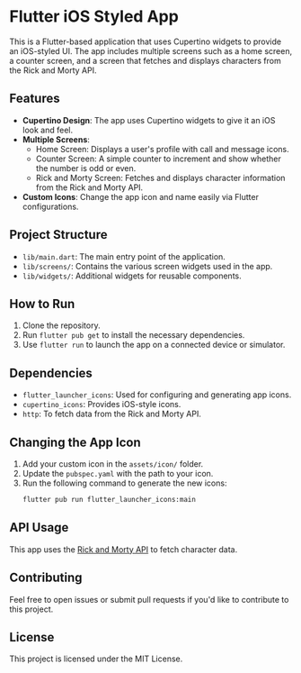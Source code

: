 
# Flutter iOS Styled App

This is a Flutter-based application that uses Cupertino widgets to provide an iOS-styled UI. The app includes multiple screens such as a home screen, a counter screen, and a screen that fetches and displays characters from the Rick and Morty API.

## Features

- **Cupertino Design**: The app uses Cupertino widgets to give it an iOS look and feel.
- **Multiple Screens**:
  - Home Screen: Displays a user's profile with call and message icons.
  - Counter Screen: A simple counter to increment and show whether the number is odd or even.
  - Rick and Morty Screen: Fetches and displays character information from the Rick and Morty API.
- **Custom Icons**: Change the app icon and name easily via Flutter configurations.

## Project Structure

- `lib/main.dart`: The main entry point of the application.
- `lib/screens/`: Contains the various screen widgets used in the app.
- `lib/widgets/`: Additional widgets for reusable components.

## How to Run

1. Clone the repository.
2. Run `flutter pub get` to install the necessary dependencies.
3. Use `flutter run` to launch the app on a connected device or simulator.

## Dependencies

- `flutter_launcher_icons`: Used for configuring and generating app icons.
- `cupertino_icons`: Provides iOS-style icons.
- `http`: To fetch data from the Rick and Morty API.

## Changing the App Icon

1. Add your custom icon in the `assets/icon/` folder.
2. Update the `pubspec.yaml` with the path to your icon.
3. Run the following command to generate the new icons:
   ```bash
   flutter pub run flutter_launcher_icons:main
   ```

## API Usage

This app uses the [Rick and Morty API](https://rickandmortyapi.com/) to fetch character data.

## Contributing

Feel free to open issues or submit pull requests if you'd like to contribute to this project.

## License

This project is licensed under the MIT License.
